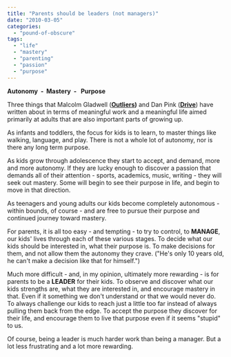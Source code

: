 ```yaml
---
title: "Parents should be leaders (not managers)"
date: "2010-03-05"
categories: 
  - "pound-of-obscure"
tags: 
  - "life"
  - "mastery"
  - "parenting"
  - "passion"
  - "purpose"
---
```


**Autonomy  -  Mastery  -   Purpose**

Three things that Malcolm Gladwell (**[Outliers](http://blog.gbrettmiller.com/expertise-opportunity-and-legacy-are-key-to-success-a-review-of-outliers/))** and Dan Pink ([**Drive**](http://blog.gbrettmiller.com/my-full-review-of-dan-pinks-drive/)) have written about in terms of meaningful work and a meaningful life aimed primarily at adults that are also important parts of growing up.

As infants and toddlers, the focus for kids is to learn, to master things like walking, language, and play. There is not a whole lot of autonomy, nor is there any long term purpose.

As kids grow through adolescence they start to accept, and demand, more and more autonomy. If they are lucky enough to discover a passion that demands all of their attention - sports, academics, music, writing - they will seek out mastery. Some will begin to see their purpose in life, and begin to move in that direction.

As teenagers and young adults our kids become completely autonomous - within bounds, of course - and are free to pursue their purpose and continued journey toward mastery.

For parents, it is all too easy - and tempting - to try to control, to **MANAGE**, our kids' lives through each of these various stages. To decide what our kids should be interested in, what their purpose is. To make decisions for them, and not allow them the autonomy they crave. ("He's only 10 years old, he can't make a decision like that for himself.")

Much more difficult - and, in my opinion, ultimately more rewarding - is for parents to be a **LEADER** for their kids. To observe and discover what our kids strengths are, what they are interested in, and encourage mastery in that. Even if it something we don't understand or that we would never do. To always challenge our kids to reach just a little too far instead of always pulling them back from the edge. To accept the purpose they discover for their life, and encourage them to live that purpose even if it seems "stupid" to us.

Of course, being a leader is much harder work than being a manager. But a lot less frustrating and a lot more rewarding.
